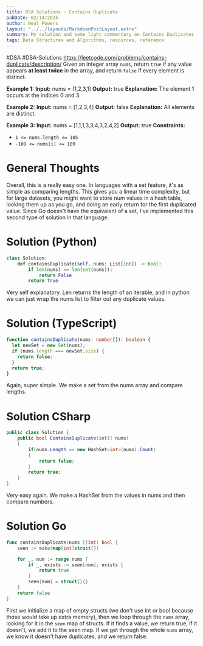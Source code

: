 ```yaml
---
title: DSA Solutions - Contains Duplicate
pubDate: 02/14/2025
author: Neal Powers
layout: "../../layouts/MarkdownPostLayout.astro"
summary: My solution and some light commentary on Contains Duplicates
tags: Data Structures and Algorithms, resources, reference
---
```


#DSA #DSA-Solutions
https://leetcode.com/problems/contains-duplicate/description/
Given an integer array `nums`, return `true` if any value appears **at least twice** in the array, and return `false` if every element is distinct.

**Example 1:**
**Input:** nums = [1,2,3,1]
**Output:** true
**Explanation:**
The element 1 occurs at the indices 0 and 3.

**Example 2:**
**Input:** nums = [1,2,3,4]
**Output:** false
**Explanation:**
All elements are distinct.

**Example 3:**
**Input:** nums = [1,1,1,3,3,4,3,2,4,2]
**Output:** true
**Constraints:**

- `1 <= nums.length <= 105`
- `-109 <= nums[i] <= 109`

# General Thoughts

Overall, this is a really easy one. In languages with a set feature, it's as simple as comparing lengths. This gives you a linear time complexity, but for large datasets, you might want to store num values in a hash table, looking them up as you go, and doing an early return for the first duplicated value. Since Go doesn't have the equivalent of a set, I've implemented this second type of solution in that language.

# Solution (Python)

```python
class Solution:
	def containsDuplicate(self, nums: List[int]) -> bool:
		if len(nums) == len(set(nums)):
			return False
		return True
```

Very self explanatory. Len returns the length of an iterable, and in python we can just wrap the nums list to filter out any duplicate values.

# Solution (TypeScript)

```typescript
function containsDuplicate(nums: number[]): boolean {
  let newSet = new Set(nums);
  if (nums.length === newSet.size) {
    return false;
  }
  return true;
}
```

Again, super simple. We make a set from the nums array and compare lengths.

# Solution CSharp

```C#
public class Solution {
    public bool ContainsDuplicate(int[] nums)
    {
        if(nums.Length == new HashSet<int>(nums).Count)
        {
            return false;
        }
        return true;
    }
}
```

Very easy again. We make a HashSet from the values in nums and then compare numbers.

# Solution Go

```go
func containsDuplicate(nums []int) bool {
    seen := make(map[int]struct{})

    for _, num := range nums {
        if _, exists := seen[num]; exists {
            return true
        }
        seen[num] = struct{}{}
    }
    return false
}
```

First we initialize a map of empty structs (we don't use int or bool because those would take up extra memory), then we loop through the `nums` array, looking for it in the `seen` map of structs. If it finds a value, we return true, if it doesn't, we add it to the seen map. If we get through the whole `nums` array, we know it doesn't have duplicates, and we return false.
